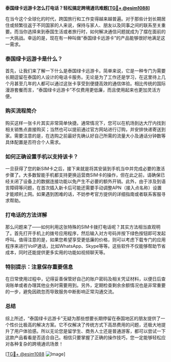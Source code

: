**泰国绿卡远游卡怎么打电话？轻松搞定跨境通讯难题[[TG💪+ @esim1088](https://t.me/s/esim1088)]**

在当今这个全球化的时代，跨国旅行和工作变得越来越普遍。对于那些计划长期居住或频繁往返于不同国家的人来说，保持与家人、朋友以及同事之间的联系至关重要。而当你选择来到泰国生活或者旅行时，如何解决通信问题就成为了摆在面前的一大挑战。幸运的是，现在有一种叫做“泰国绿卡远游卡”的产品能够很好地满足这一需求。

### 泰国绿卡远游卡是什么？

首先，让我们来了解一下什么是泰国绿卡远游卡。简单来说，它是一种专门为需要长期逗留在泰国的人设计的电话卡服务。无论是为了工作还是学习，在这里待上几个月甚至几年的人都可以通过这张卡享受到便捷高效的通信体验。相比传统的国际漫游套餐而言，“泰国绿卡远游卡”不仅费用更低廉，而且使用起来也更加灵活方便。

### 购买流程简介

购买这样一张卡片其实非常简单快捷。通常情况下，您可以在机场到达大厅内找到相关销售点直接购买；当然也可以提前通过官方网站进行订购，并安排快递寄送到家。需要注意的是，在选购之前最好先确认好自己所需的流量大小及通话分钟数等具体配置是否符合个人需求。

### 如何正确设置手机以支持该卡？

一旦获得了您的新SIM卡之后，接下来就是将其安装到手机当中并完成必要的激活步骤了。大多数智能手机都支持更换运营商SIM卡的操作，但在此之前，请确保已经关闭了设备上的数据连接功能以免产生不必要的额外开销。此外，由于涉及到语言障碍等问题，在首次插入新卡后可能还需要手动调整APN（接入点名称）设置才能顺利上网。如果遇到困难的话，不妨参考官方提供的详细指南或者联系客服寻求帮助。

### 打电话的方法详解

那么问题来了——如何利用这张特殊的SIM卡拨打电话呢？其实方法相当直观明了。首先打开手机上的拨号应用程序，然后输入对方号码并按下绿色按钮即可发起呼叫。值得注意的是，如果您希望享受更低廉的价格，则可以考虑下载专门的应用程序来进行VoIP通话，比如WhatsApp、Skype等等。这些软件不仅能够帮助节省成本，同时还能提供更多实用的功能如视频聊天等。

### 特别提示：注意保存重要信息

在日常使用过程中，记得妥善保管好自己的账户密码及相关凭证材料，以便日后查询账单或者办理其他业务时需要用到。另外，定期检查剩余余额情况也是非常重要的一步，避免因疏忽而导致服务中断影响正常沟通交流。

### 总结

综上所述，“泰国绿卡远游卡”无疑为那些想要长期停留在泰国地区的朋友提供了一个性价比极高的解决方案。它不仅解决了传统方式下高昂费用的问题，还极大地提升了用户体验感。所以无论您是留学生、商务人士还是普通游客，都可以尝试一下这款产品看看是否适合自己。相信只要掌握了正确的操作技巧，您一定能够轻松应对各种复杂的跨境通讯场景！

[[TG💪+ @esim1088](https://t.me/s/esim1088) ![Image](https://i.postimg.cc/4NQfJmqS/Snipaste-2025-05-13-00-14-12.png)]